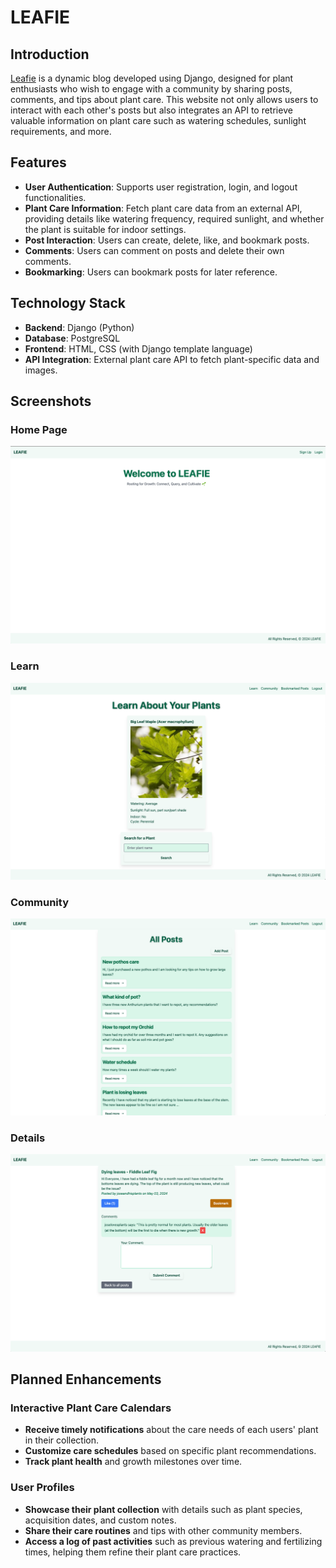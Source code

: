 # LEAFIE

## Introduction
[Leafie](https://leafie-d35b317acff1.herokuapp.com) is a dynamic blog developed using Django, designed for plant enthusiasts who wish to engage with a community by sharing posts, comments, and tips about plant care. This website not only allows users to interact with each other's posts but also integrates an API to retrieve valuable information on plant care such as watering schedules, sunlight requirements, and more.

## Features
- **User Authentication**: Supports user registration, login, and logout functionalities.
- **Plant Care Information**: Fetch plant care data from an external API, providing details like watering frequency, required sunlight, and whether the plant is suitable for indoor settings.
- **Post Interaction**: Users can create, delete, like, and bookmark posts.
- **Comments**: Users can comment on posts and delete their own comments.
- **Bookmarking**: Users can bookmark posts for later reference.

## Technology Stack
- **Backend**: Django (Python)
- **Database**: PostgreSQL
- **Frontend**: HTML, CSS (with Django template language)
- **API Integration**: External plant care API to fetch plant-specific data and images.

## Screenshots


### Home Page
![Home Page Leafie](./main_app/static/images/home.png)
### Learn
![Learn Page API](./main_app/static/images/learn.png)
### Community
![Community Posts](./main_app/static/images/allposts.png)
### Details
![Post Details](./main_app/static/images/details.png)

## Planned Enhancements

### Interactive Plant Care Calendars

- **Receive timely notifications** about the care needs of each users' plant in their collection.
- **Customize care schedules** based on specific plant recommendations.
- **Track plant health** and growth milestones over time.

### User Profiles

- **Showcase their plant collection** with details such as plant species, acquisition dates, and custom notes.
- **Share their care routines** and tips with other community members.
- **Access a log of past activities** such as previous watering and fertilizing times, helping them refine their plant care practices.
